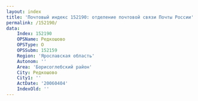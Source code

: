```yaml
---
layout: index
title: 'Почтовый индекс 152190: отделение почтовой связи Почты России'
permalink: /152190/
data:
    Index: 152190
    OPSName: Редкошово
    OPSType: О
    OPSSubm: 152159
    Region: 'Ярославская область'
    Autonom: ''
    Area: 'Борисоглебский район'
    City: Редкошово
    City1: ''
    ActDate: '20060404'
    IndexOld: ''
---
```


